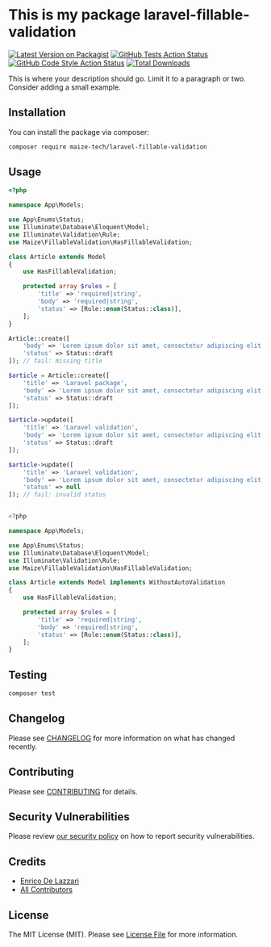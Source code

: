 # This is my package laravel-fillable-validation

[![Latest Version on Packagist](https://img.shields.io/packagist/v/maize-tech/laravel-fillable-validation.svg?style=flat-square)](https://packagist.org/packages/maize-tech/laravel-fillable-validation)
[![GitHub Tests Action Status](https://img.shields.io/github/actions/workflow/status/maize-tech/laravel-fillable-validation/run-tests.yml?branch=main&label=tests&style=flat-square)](https://github.com/maize-tech/laravel-fillable-validation/actions?query=workflow%3Arun-tests+branch%3Amain)
[![GitHub Code Style Action Status](https://img.shields.io/github/actions/workflow/status/maize-tech/laravel-fillable-validation/fix-php-code-style-issues.yml?branch=main&label=code%20style&style=flat-square)](https://github.com/maize-tech/laravel-fillable-validation/actions?query=workflow%3A"Fix+PHP+code+style+issues"+branch%3Amain)
[![Total Downloads](https://img.shields.io/packagist/dt/maize-tech/laravel-fillable-validation.svg?style=flat-square)](https://packagist.org/packages/maize-tech/laravel-fillable-validation)

This is where your description should go. Limit it to a paragraph or two. Consider adding a small example.

## Installation

You can install the package via composer:

```bash
composer require maize-tech/laravel-fillable-validation
```

## Usage

```php
<?php

namespace App\Models;

use App\Enums\Status;
use Illuminate\Database\Eloquent\Model;
use Illuminate\Validation\Rule;
use Maize\FillableValidation\HasFillableValidation;

class Article extends Model
{
    use HasFillableValidation;

    protected array $rules = [
        'title' => 'required|string',
        'body' => 'required|string',
        'status' => [Rule::enum(Status::class)],
    ];
}

Article::create([
    'body' => 'Lorem ipsum dolor sit amet, consectetur adipiscing elit, sed do eiusmod tempor incididunt ut labore et dolore magna aliqua.',
    'status' => Status::draft
]); // fail: missing title

$article = Article::create([
    'title' => 'Laravel package',
    'body' => 'Lorem ipsum dolor sit amet, consectetur adipiscing elit, sed do eiusmod tempor incididunt ut labore et dolore magna aliqua.',
    'status' => Status::draft
]);

$article->update([
    'title' => 'Laravel validation',
    'body' => 'Lorem ipsum dolor sit amet, consectetur adipiscing elit, sed do eiusmod tempor incididunt ut labore et dolore magna aliqua.',
    'status' => Status::draft
]);

$article->update([
    'title' => 'Laravel validation',
    'body' => 'Lorem ipsum dolor sit amet, consectetur adipiscing elit, sed do eiusmod tempor incididunt ut labore et dolore magna aliqua.',
    'status' => null
]); // fail: invalid status


<?php

namespace App\Models;

use App\Enums\Status;
use Illuminate\Database\Eloquent\Model;
use Illuminate\Validation\Rule;
use Maize\FillableValidation\HasFillableValidation;

class Article extends Model implements WithoutAutoValidation
{
    use HasFillableValidation;

    protected array $rules = [
        'title' => 'required|string',
        'body' => 'required|string',
        'status' => [Rule::enum(Status::class)],
    ];
}

```

## Testing

```bash
composer test
```

## Changelog

Please see [CHANGELOG](CHANGELOG.md) for more information on what has changed recently.

## Contributing

Please see [CONTRIBUTING](CONTRIBUTING.md) for details.

## Security Vulnerabilities

Please review [our security policy](../../security/policy) on how to report security vulnerabilities.

## Credits

- [Enrico De Lazzari](https://github.com/enricodelazzari)
- [All Contributors](../../contributors)

## License

The MIT License (MIT). Please see [License File](LICENSE.md) for more information.
